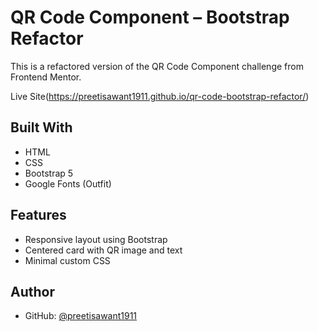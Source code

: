 # QR Code Component – Bootstrap Refactor

This is a refactored version of the QR Code Component challenge from Frontend Mentor.

Live Site(https://preetisawant1911.github.io/qr-code-bootstrap-refactor/)

## Built With
- HTML
- CSS
- Bootstrap 5
- Google Fonts (Outfit)

## Features
- Responsive layout using Bootstrap
- Centered card with QR image and text
- Minimal custom CSS

## Author
- GitHub: [@preetisawant1911](https://github.com/preetisawant1911)
